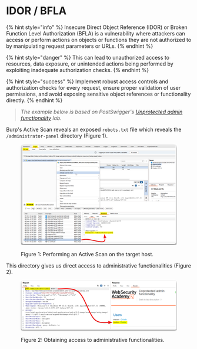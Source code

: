 # IDOR / BFLA

{% hint style="info" %}
Insecure Direct Object Reference (IDOR) or Broken Function Level Authorization (BFLA) is a vulnerability where attackers can access or perform actions on objects or functions they are not authorized to by manipulating request parameters or URLs.
{% endhint %}

{% hint style="danger" %}
This can lead to unauthorized access to resources, data exposure, or unintended actions being performed by exploiting inadequate authorization checks.
{% endhint %}

{% hint style="success" %}
Implement robust access controls and authorization checks for every request, ensure proper validation of user permissions, and avoid exposing sensitive object references or functionality directly.
{% endhint %}

> _The example below is based on PostSwigger's_ [_Unprotected admin functionality_](https://portswigger.net/web-security/access-control/lab-unprotected-admin-functionality) _lab._

Burp's Active Scan reveals an exposed `robots.txt` file which reveals the `/administrator-panel` directory (Figure 1).

<figure><img src="../../.gitbook/assets/web_bfla_1.png" alt=""><figcaption><p>Figure 1: Performing an Active Scan on the target host.</p></figcaption></figure>

This directory gives us direct access to administrative functionalities (Figure 2).

<figure><img src="../../.gitbook/assets/web_bfla_2.png" alt=""><figcaption><p>Figure 2: Obtaining access to administrative functionalities.</p></figcaption></figure>

